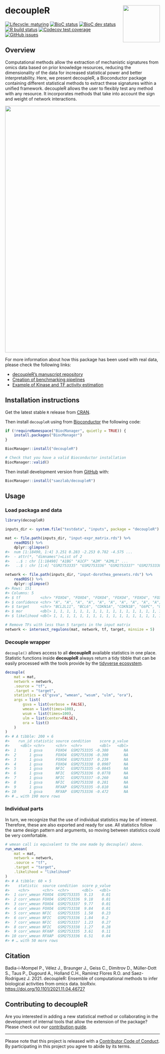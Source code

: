 
<!-- README.md is generated from README.Rmd. Please edit that file -->

# decoupleR <img src="https://github.com/saezlab/decoupleR/blob/master/inst/figures/logo.svg?raw=1" align="right" width="120" />

<!-- badges: start -->

[![Lifecycle:
maturing](https://img.shields.io/badge/lifecycle-maturing-blue.svg)](https://www.tidyverse.org/lifecycle/#maturing)
[![BioC
status](http://www.bioconductor.org/shields/build/release/bioc/decoupleR.svg)](https://bioconductor.org/checkResults/release/bioc-LATEST/decoupleR)
[![BioC dev
status](http://www.bioconductor.org/shields/build/devel/bioc/decoupleR.svg)](https://bioconductor.org/checkResults/devel/bioc-LATEST/decoupleR)
[![R build
status](https://github.com/saezlab/decoupleR/workflows/R-CMD-check-bioc/badge.svg)](https://github.com/saezlab/decoupleR/actions)
[![Codecov test
coverage](https://codecov.io/gh/saezlab/decoupleR/branch/master/graph/badge.svg)](https://codecov.io/gh/saezlab/decoupleR?branch=master)
[![GitHub
issues](https://img.shields.io/github/issues/saezlab/decoupleR)](https://github.com/saezlab/decoupleR/issues)
<!-- badges: end -->

## Overview

Computational methods allow the extraction of mechanistic signatures
from omics data based on prior knowledge resources, reducing the
dimensionality of the data for increased statistical power and better
interpretability. Here, we present decoupleR, a Bioconductor package
containing different statistical methods to extract these signatures
within a unified framework. decoupleR allows the user to flexibly test
any method with any resource. It incorporates methods that take into
account the sign and weight of network interactions.

<img src="https://github.com/saezlab/decoupleR/blob/master/inst/figures/graphical_abstract.png?raw=1" align="center" width="800">

For more information about how this package has been used with real
data, please check the following links:

-   [decoupleR’s manuscript
    repository](https://github.com/saezlab/decoupleR_manuscript)
-   [Creation of benchmarking
    pipelines](https://github.com/saezlab/decoupleRBench)
-   [Example of Kinase and TF activity
    estimation](https://saezlab.github.io/kinase_tf_mini_tuto/)

## Installation instructions

Get the latest stable `R` release from
[CRAN](http://cran.r-project.org/).

Then install `decoupleR` using from
[Bioconductor](http://bioconductor.org/) the following code:

``` r
if (!requireNamespace("BiocManager", quietly = TRUE)) {
    install.packages("BiocManager")
}

BiocManager::install("decoupleR")

# Check that you have a valid Bioconductor installation
BiocManager::valid()
```

Then install development version from [GitHub](https://github.com/)
with:

``` r
BiocManager::install("saezlab/decoupleR")
```

## Usage

### Load packaga and data

``` r
library(decoupleR)

inputs_dir <- system.file("testdata", "inputs", package = "decoupleR")

mat <- file.path(inputs_dir, "input-expr_matrix.rds") %>%
    readRDS() %>%
    dplyr::glimpse()
#>  num [1:18490, 1:4] 3.251 0.283 -2.253 0.782 -4.575 ...
#>  - attr(*, "dimnames")=List of 2
#>   ..$ : chr [1:18490] "A1BG" "A1CF" "A2M" "A2ML1" ...
#>   ..$ : chr [1:4] "GSM2753335" "GSM2753336" "GSM2753337" "GSM2753338"

network <- file.path(inputs_dir, "input-dorothea_genesets.rds") %>%
    readRDS() %>%
    dplyr::glimpse()
#> Rows: 151
#> Columns: 5
#> $ tf         <chr> "FOXO4", "FOXO4", "FOXO4", "FOXO4", "FOXO4", "FOXO4", "FOXO…
#> $ confidence <chr> "A", "A", "A", "A", "A", "A", "A", "A", "A", "A", "A", "A",…
#> $ target     <chr> "BCL2L11", "BCL6", "CDKN1A", "CDKN1B", "G6PC", "GADD45A", "…
#> $ mor        <dbl> 1, 1, 1, 1, 1, 1, 1, 1, 1, 1, 1, 1, 1, 1, 1, 1, 1, 1, 1, 1,…
#> $ likelihood <dbl> 1, 1, 1, 1, 1, 1, 1, 1, 1, 1, 1, 1, 1, 1, 1, 1, 1, 1, 1, 1,…

# Remove TFs with less than 5 targets in the input matrix
network <- intersect_regulons(mat, network, tf, target, minsize = 5)
```

### Decouple wrapper

`decouple()` allows access to all **decoupleR** available statistics in
one place. Statistic functions inside **decoupleR** always return a tidy
tibble that can be easily processed with the tools provide by the
[tidyverse ecosystem](https://www.tidyverse.org/).

``` r
decouple(
    mat = mat,
    network = network,
    .source = "tf",
    .target = "target",
    statistics = c("gsva", "wmean", "wsum", "ulm", "ora"),
    args = list(
        gsva = list(verbose = FALSE),
        wmean = list(times=100),
        wsum = list(times=100),
        ulm = list(center=FALSE),
        ora = list()
    )
)
#> # A tibble: 200 × 6
#>    run_id statistic source condition    score p_value
#>     <dbl> <chr>     <chr>  <chr>        <dbl>   <dbl>
#>  1      1 gsva      FOXO4  GSM2753335 -0.380       NA
#>  2      1 gsva      FOXO4  GSM2753336 -0.300       NA
#>  3      1 gsva      FOXO4  GSM2753337  0.239       NA
#>  4      1 gsva      FOXO4  GSM2753338  0.0907      NA
#>  5      1 gsva      NFIC   GSM2753335 -0.0845      NA
#>  6      1 gsva      NFIC   GSM2753336  0.0778      NA
#>  7      1 gsva      NFIC   GSM2753337 -0.260       NA
#>  8      1 gsva      NFIC   GSM2753338  0.281       NA
#>  9      1 gsva      RFXAP  GSM2753335 -0.810       NA
#> 10      1 gsva      RFXAP  GSM2753336 -0.472       NA
#> # … with 190 more rows
```

### Individual parts

In turn, we recognize that the use of individual statistics may be of
interest. Therefore, these are also exported and ready for use. All
statistics follow the same design pattern and arguments, so moving
between statistics could be very comfortable.

``` r
# wmean call is equivalent to the one made by decouple() above.
run_wmean(
    mat = mat,
    network = network,
    .source = "tf",
    .target = "target",
    .likelihood = "likelihood"
)
#> # A tibble: 60 × 5
#>    statistic  source condition  score p_value
#>    <chr>      <chr>  <chr>      <dbl>   <dbl>
#>  1 corr_wmean FOXO4  GSM2753335  9.13    0.01
#>  2 corr_wmean FOXO4  GSM2753336  9.18    0.01
#>  3 corr_wmean FOXO4  GSM2753337  9.77    0.01
#>  4 corr_wmean FOXO4  GSM2753338  9.84    0.01
#>  5 corr_wmean NFIC   GSM2753335  1.58    0.23
#>  6 corr_wmean NFIC   GSM2753336  1.84    0.2 
#>  7 corr_wmean NFIC   GSM2753337  1.23    0.27
#>  8 corr_wmean NFIC   GSM2753338  1.27    0.28
#>  9 corr_wmean RFXAP  GSM2753335  3.61    0.11
#> 10 corr_wmean RFXAP  GSM2753336  6.51    0.04
#> # … with 50 more rows
```

## Citation

Badia-i-Mompel P., Vélez J., Braunger J., Geiss C., Dimitrov D.,
Müller-Dott S., Taus P., Dugourd A., Holland C.H., Ramirez Flores R.O.
and Saez-Rodriguez J. 2021. decoupleR: Ensemble of computational methods
to infer biological activities from omics data. bioRxiv.
<https://doi.org/10.1101/2021.11.04.46727>

## Contributing to decoupleR

Are you interested in adding a new statistical method or collaborating
in the development of internal tools that allow the extension of the
package? Please check out our [contribution
guide](https://saezlab.github.io/decoupleR/CONTRIBUTING.html).

------------------------------------------------------------------------

Please note that this project is released with a [Contributor Code of
Conduct](https://saezlab.github.io/decoupleR/CODE_OF_CONDUCT). By
participating in this project you agree to abide by its terms.
